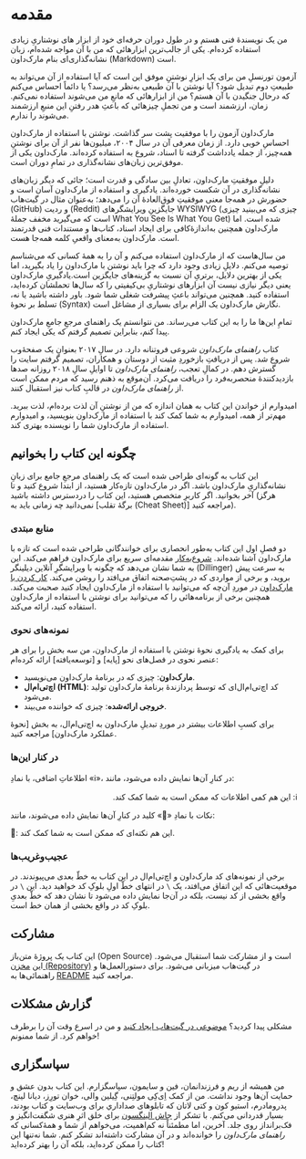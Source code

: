 # مقدمه

من یک نویسندهٔ فنی هستم و در طول دوران حرفه‌ای خود از ابزار های نوشتاریِ زیادی استفاده کرده‌ام. یکی از جالب‌ترین ابزارهائی که من با آن مواجه شده‌ام، زبان نشانه‌گذاری‌ای بنام مارک‌داون (Markdown) است.

آزمون تورنسلِ من برای یک ابزارِ نوشتنِ موفق این است که آیا استفاده از آن می‌تواند به طبیعتِ دوم تبدیل شود؟ آیا نوشتن با آن طبیعی به‌نظر می‌رسد؟ یا دائماً احساس می‌کنم که درحال جنگیدن با آن هستم؟ من از ابزارهائی که مانعِ من می‌شوند استفاده نمی‌کنم. زمان، ارزشمند است و من تجملِ چیزهائی که باعثِ هدر رفتنِ این منبعِ ارزشمند می‌شوند را ندارم.

مارک‌داون آزمون را با موفقیت پشت سر گذاشت. نوشتن با استفاده از مارک‌داون احساسِ خوبی دارد. از زمان معرفی آن در سال ۲۰۰۴، میلیون‌ها نفر از آن برای نوشتنِ همه‌چیز، از جمله یادداشت گرفته تا اسناد، شروع به استفاده کرده‌اند. مارک‌داون یکی از موفق‌ترین زبان‌های نشانه‌گذاری در تمامِ دوران است.

دلیلِ موفقیتِ مارک‌داون، تعادلِ بین سادگی و قدرت است؛ جائی که دیگر زبان‌های نشانه‌گذاری در آن شکست خورده‌اند. یادگیری و استفاده از مارک‌داون آسان است و حضورش در همه‌جا معنی موفقیتِ فوق‌العادهٔ آن را می‌دهد؛ به‌عنوان مثال در گیت‌هاب (GitHub) و ردیت (Reddit) جایگزینِ ویرایشگرهای WYSIWYG (چیزی که می‌بینید چیزی است که می‌گیرید مخفف جملهٔ What You See Is What You Get) شد‌ه است. اما مارک‌داون همچنین به‌اندازهٔ‌کافی برای ایجاد اسناد، کتاب‌ها و مستندات فنی قدرتمند است. مارک‌داون به‌معنای واقعیِ کلمه همه‌جا هست.

من سال‌هاست که از مارک‌داون استفاده می‌کنم و آن را به همهٔ کسانی که می‌شناسم توصیه می‌کنم. دلایلِ زیادی وجود دارد که چرا باید نوشتن با مارک‌داون را یاد بگیرید، اما یکی از بهترین دلایل، برتریِ آن نسبت به گزینه‌های جایگزین است.یادگیریِ مارک‌داون یعنی دیگر نیازی نیست آن ابزارهای نوشتاریِ بی‌کیفیتی را که سال‌ها تحملشان کرده‌اید، استفاده کنید. همچنین می‌تواند باعثِ پیشرفت شغلی شما شود. باور داشته باشید یا نه، تسلط بر نحوهٔ (Syntax) نگارش مارک‌داون یک الزام برای بسیاری از مشاغل است.

تمامِ این‌ها ما را به این کتاب می‌رساند. من نتوانستم یک راهنمای مرجعِ جامعِ مارک‌داون پیدا کنم، بنابراین تصمیم گرفتم که یکی ایجاد کنم.

کتاب _راهنمای مارک‌داون_ شروعی فروتنانه دارد. در سالِ ۲۰۱۷ بعنوانِ یک صفحهٔ‌وب شروع شد. پس از دریافتِ بازخوردِ مثبت از دوستان و همکاران، تصمیم گرفتم سایت را گسترش دهم. در کمالِ تعجب، _راهنمای مارک‌داون_ تا اوایلِ سالِ ۲۰۱۸ روزانه صدها بازدیدکنندهٔ منحصربه‌فرد را دریافت می‌کرد. آن‌موقع به ذهنم رسید که مردم ممکن است از _راهنمای مارک‌داون_ در قالبِ کتاب نیز استقبال کنند.

امیدوارم از خواندن این کتاب به همان اندازه که من از نوشتنِ آن لذت برده‌ام، لذت ببرید. مهم‌تر از همه، امیدوارم به شما کمک کند با استفاده از مارک‌داون بنویسید، و امیدوارم استفاده از مارک‌داون شما را نویسنده بهتری کند.

## چگونه این کتاب را بخوانیم

این کتاب به گونه‌ای طراحی شده است که یک راهنمای مرجعِ جامع برای زبانِ نشانه‌گذاریِ مارک‌داون باشد. اگر در مارک‌داون تازه‌کار هستید، از ابتدا شروع کنید و تا آخر بخوانید. اگر کاربرِ متخصص هستید، این کتاب را در‌دسترس داشته باشید (هرگز نمی‌دانید چه زمانی باید به [برگهٔ تقلب (Cheat Sheet)] مراجعه کنید).

### منابع مبتدی 

دو فصلِ اول این کتاب به‌طور انحصاری برای خوانندگانی طراحی شده است که تازه با مارک‌داون آشنا شده‌اند. [شروع‌به‌کار](https://github.com/MOSiHiHi/markdown-guide-book-fa/blob/master/manuscript/%DB%B0%DB%B1%20-%20%D8%B4%D8%B1%D9%88%D8%B9%E2%80%8C%D8%A8%D9%87%E2%80%8C%DA%A9%D8%A7%D8%B1.md) مقدمه‌ای سریع برای مارک‌داون فراهم می‌کند. این به شما نشان می‌دهد که چگونه با ویرایشگرِ آنلاین دیلینگر (Dillinger) به سرعت پیش بروید، و برخی از مواردی که در پشت‌ِصحنه اتفاق می‌افتد را روشن می‌کند. [کار کردن با مارک‌داون](https://github.com/MOSiHiHi/markdown-guide-book-fa/blob/master/manuscript/%DB%B0%DB%B2%20-%20%DA%A9%D8%A7%D8%B1%20%DA%A9%D8%B1%D8%AF%D9%86%20%D8%A8%D8%A7%20%D9%85%D8%A7%D8%B1%DA%A9%E2%80%8C%D8%AF%D8%A7%D9%88%D9%86.md) در موردِ آن‌چه که می‌توانید با استفاده از مارک‌داون ایجاد کنید صحبت می‌کند. همچنین برخی از برنامه‌هائی را که می‌توانید برای نوشتن با استفاده از مارک‌داون استفاده کنید، ارائه می‌کند.

### نمونه‌های نحوی

برای کمک به یادگیری نحوهٔ نوشتن با استفاده از مارک‌داون، من سه بخش را برای هر عنصر نحوی در فصل‌های نحو [پایه] و [توسعه‌یافته] ارائه کرده‌ام:

- __مارک‌داون__: چیزی که در برنامهٔ مارک‌داون می‌نویسید.
- __اچ‌تی‌ام‌ال (HTML)__: کد اچ‌تی‌ام‌ال‌ای که توسط پردازندهٔ برنامهٔ مارک‌داون تولید می‌شود.
- __خروجی ارائه‌شده__: چیزی که خواننده می‌بیند.

برای کسبِ اطلاعات بیشتر در موردِ تبدیلِ مارک‌داون به اچ‌تی‌ام‌ال، به بخش [نحوهٔ عملکرد مارک‌داون] مراجعه کنید.

### در کنار این‌ها

اطلاعاتِ اضافی‌، با نمادِ «ℹ»، در کنارِ آن‌ها نمایش داده می‌شود، مانند:


<p dir="rtl">ℹ: این هم کمی اطلاعات که ممکن است به شما کمک کند.</p>


نکات با نمادِ «🔑» کلید در کنارِ آن‌ها نمایش داده می‌شوند، مانند:

🔑: این هم نکته‌ای که ممکن است به شما کمک کند.

### عجیب‌وغریب‌ها

برخی از نمونه‌های کد مارک‌داون و اچ‌تی‌ام‌ال در این کتاب به خطّ بعدی می‌پیوندند. در موقعیت‌هائی که این اتفاق می‌افتد، یک `\` در انتهای خطّ اولِ بلوکِ کد خواهید دید. این `\` در واقع بخشی از کد نیست، بلکه در آن‌جا نمایش داده می‌شود تا نشان دهد که خطّ بعدیِ بلوکِ کد در واقع بخشی از همان خط است.

## مشارکت

این کتاب یک پروژهٔ متن‌باز (Open Source) است و از مشارکت شما استقبال می‌شود. این [مخزن (Repository)](https://github.com/mattcone/markdown-guide-book) در گیت‌هاب میزبانی می‌شود. برای دستورالعمل‌ها و راهنمائی‌ها به [README](https://github.com/mattcone/markdown-guide-book/blob/master/README.md) مراجعه کنید.

## گزارش مشکلات

مشکلی پیدا کردید؟ [موضوعی در گیت‌هاب ایجاد کنید](https://github.com/mattcone/markdown-guide-book/issues) و من در اسرع وقت آن‌ را برطرف خواهم کرد. از شما ممنونم!

## سپاسگزاری

من همیشه از ریم و فرزندانمان، فین و سایمون، سپاسگزارم. این کتاب بدون عشق و حمایت آن‌ها وجود نداشت.
من از کمک اِی‌‌کِی مولتِنی، گِیلین والی، خوان تورِز، دیانا لینچ، پدر‌و‌مادرم، استیو کون و کتی لاتان که تابلوهای صداداري برای وب‌سایت و کتاب بودند، بسیار قدردانی می‌کنم. با تشکر از [جاش الینگسون](https://ellingson.tv/) برای خلق اثرِ هنری شگفت‌انگیز و فک‌برانداز روی جلد. آخرین، اما مطمئناً نه کم‌اهمیت، می‌خواهم از شما و همهٔ‌کسانی که _راهنمای مارک‌داون_ را خوانده‌اند و در آن مشارکت داشته‌اند تشکر کنم. شما نه‌تنها این کتاب را ممکن کرده‌اید، بلکه آن را بهتر کرده‌اید!
